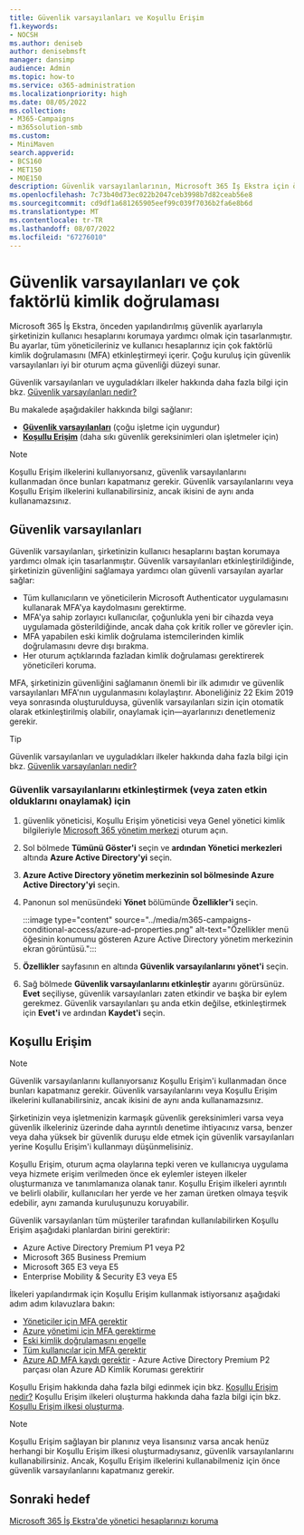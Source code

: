 ```yaml
---
title: Güvenlik varsayılanları ve Koşullu Erişim
f1.keywords:
- NOCSH
ms.author: deniseb
author: denisebmsft
manager: dansimp
audience: Admin
ms.topic: how-to
ms.service: o365-administration
ms.localizationpriority: high
ms.date: 08/05/2022
ms.collection:
- M365-Campaigns
- m365solution-smb
ms.custom:
- MiniMaven
search.appverid:
- BCS160
- MET150
- MOE150
description: Güvenlik varsayılanlarının, Microsoft 365 İş Ekstra için önceden yapılandırılmış güvenlik ayarları sağlayarak kuruluşunuzun kimlikle ilgili saldırılara karşı korunmasına nasıl yardımcı olabileceğini öğrenin.
ms.openlocfilehash: 7c73b40d73ec022b2047ceb3998b7d82ceab56e8
ms.sourcegitcommit: cd9df1a681265905eef99c039f7036b2fa6e8b6d
ms.translationtype: MT
ms.contentlocale: tr-TR
ms.lasthandoff: 08/07/2022
ms.locfileid: "67276010"
---
```

# <a name="security-defaults-and-multi-factor-authentication"></a>Güvenlik varsayılanları ve çok faktörlü kimlik doğrulaması

Microsoft 365 İş Ekstra, önceden yapılandırılmış güvenlik ayarlarıyla şirketinizin kullanıcı hesaplarını korumaya yardımcı olmak için tasarlanmıştır. Bu ayarlar, tüm yöneticileriniz ve kullanıcı hesaplarınız için çok faktörlü kimlik doğrulamasını (MFA) etkinleştirmeyi içerir. Çoğu kuruluş için güvenlik varsayılanları iyi bir oturum açma güvenliği düzeyi sunar.

Güvenlik varsayılanları ve uyguladıkları ilkeler hakkında daha fazla bilgi için bkz. [Güvenlik varsayılanları nedir?](/azure/active-directory/fundamentals/concept-fundamentals-security-defaults)

Bu makalede aşağıdakiler hakkında bilgi sağlanır:

- **[Güvenlik varsayılanları](#security-defaults)** (çoğu işletme için uygundur)
- **[Koşullu Erişim](#conditional-access)** (daha sıkı güvenlik gereksinimleri olan işletmeler için)

> [!NOTE]
> Koşullu Erişim ilkelerini kullanıyorsanız, güvenlik varsayılanlarını kullanmadan önce bunları kapatmanız gerekir. Güvenlik varsayılanlarını veya Koşullu Erişim ilkelerini kullanabilirsiniz, ancak ikisini de aynı anda kullanamazsınız.

## <a name="security-defaults"></a>Güvenlik varsayılanları

Güvenlik varsayılanları, şirketinizin kullanıcı hesaplarını baştan korumaya yardımcı olmak için tasarlanmıştır. Güvenlik varsayılanları etkinleştirildiğinde, şirketinizin güvenliğini sağlamaya yardımcı olan güvenli varsayılan ayarlar sağlar:

- Tüm kullanıcıların ve yöneticilerin Microsoft Authenticator uygulamasını kullanarak MFA'ya kaydolmasını gerektirme.
- MFA'ya sahip zorlayıcı kullanıcılar, çoğunlukla yeni bir cihazda veya uygulamada gösterildiğinde, ancak daha çok kritik roller ve görevler için.
- MFA yapabilen eski kimlik doğrulama istemcilerinden kimlik doğrulamasını devre dışı bırakma.
- Her oturum açtıklarında fazladan kimlik doğrulaması gerektirerek yöneticileri koruma.

MFA, şirketinizin güvenliğini sağlamanın önemli bir ilk adımıdır ve güvenlik varsayılanları MFA'nın uygulanmasını kolaylaştırır. Aboneliğiniz 22 Ekim 2019 veya sonrasında oluşturulduysa, güvenlik varsayılanları sizin için otomatik olarak etkinleştirilmiş olabilir, onaylamak için&mdash;ayarlarınızı denetlemeniz gerekir.

> [!TIP]
> Güvenlik varsayılanları ve uyguladıkları ilkeler hakkında daha fazla bilgi için bkz. [Güvenlik varsayılanları nedir?](/azure/active-directory/fundamentals/concept-fundamentals-security-defaults)

### <a name="to-enable-security-defaults-or-confirm-theyre-already-enabled"></a>Güvenlik varsayılanlarını etkinleştirmek (veya zaten etkin olduklarını onaylamak) için

1. güvenlik yöneticisi, Koşullu Erişim yöneticisi veya Genel yönetici kimlik bilgileriyle <a href="https://go.microsoft.com/fwlink/p/?linkid=2024339" target="_blank">Microsoft 365 yönetim merkezi</a> oturum açın.

2. Sol bölmede **Tümünü Göster'i** seçin ve **ardından Yönetici merkezleri** altında **Azure Active Directory'yi** seçin.

3. **Azure Active Directory yönetim merkezinin sol bölmesinde Azure Active Directory'yi** seçin.

4. Panonun sol menüsündeki **Yönet** bölümünde **Özellikler'i** seçin.

    :::image type="content" source="../media/m365-campaigns-conditional-access/azure-ad-properties.png" alt-text="Özellikler menü öğesinin konumunu gösteren Azure Active Directory yönetim merkezinin ekran görüntüsü.":::

5. **Özellikler** sayfasının en altında **Güvenlik varsayılanlarını yönet'i** seçin.

6. Sağ bölmede **Güvenlik varsayılanlarını etkinleştir** ayarını görürsünüz. **Evet** seçiliyse, güvenlik varsayılanları zaten etkindir ve başka bir eylem gerekmez. Güvenlik varsayılanları şu anda etkin değilse, etkinleştirmek için **Evet'i** ve ardından **Kaydet'i** seçin.

## <a name="conditional-access"></a>Koşullu Erişim

> [!NOTE]
> Güvenlik varsayılanlarını kullanıyorsanız Koşullu Erişim'i kullanmadan önce bunları kapatmanız gerekir. Güvenlik varsayılanlarını veya Koşullu Erişim ilkelerini kullanabilirsiniz, ancak ikisini de aynı anda kullanamazsınız.

Şirketinizin veya işletmenizin karmaşık güvenlik gereksinimleri varsa veya güvenlik ilkeleriniz üzerinde daha ayrıntılı denetime ihtiyacınız varsa, benzer veya daha yüksek bir güvenlik duruşu elde etmek için güvenlik varsayılanları yerine Koşullu Erişim'i kullanmayı düşünmelisiniz.

Koşullu Erişim, oturum açma olaylarına tepki veren ve kullanıcıya uygulama veya hizmete erişim verilmeden önce ek eylemler isteyen ilkeler oluşturmanıza ve tanımlamanıza olanak tanır. Koşullu Erişim ilkeleri ayrıntılı ve belirli olabilir, kullanıcıları her yerde ve her zaman üretken olmaya teşvik edebilir, aynı zamanda kuruluşunuzu koruyabilir.

Güvenlik varsayılanları tüm müşteriler tarafından kullanılabilirken Koşullu Erişim aşağıdaki planlardan birini gerektirir:

- Azure Active Directory Premium P1 veya P2
- Microsoft 365 Business Premium
- Microsoft 365 E3 veya E5
- Enterprise Mobility & Security E3 veya E5

İlkeleri yapılandırmak için Koşullu Erişim kullanmak istiyorsanız aşağıdaki adım adım kılavuzlara bakın:

- [Yöneticiler için MFA gerektir](/azure/active-directory/conditional-access/howto-conditional-access-policy-admin-mfa)
- [Azure yönetimi için MFA gerektirme](/azure/active-directory/conditional-access/howto-conditional-access-policy-azure-management)
- [Eski kimlik doğrulamasını engelle](/azure/active-directory/conditional-access/howto-conditional-access-policy-block-legacy)
- [Tüm kullanıcılar için MFA gerektir](/azure/active-directory/conditional-access/howto-conditional-access-policy-all-users-mfa)
- [Azure AD MFA kaydı gerektir](/azure/active-directory/identity-protection/howto-identity-protection-configure-mfa-policy) - Azure Active Directory Premium P2 parçası olan Azure AD Kimlik Koruması gerektirir

Koşullu Erişim hakkında daha fazla bilgi edinmek için bkz. [Koşullu Erişim nedir?](/azure/active-directory/conditional-access/overview) Koşullu Erişim ilkeleri oluşturma hakkında daha fazla bilgi için bkz. [Koşullu Erişim ilkesi oluşturma](/azure/active-directory/authentication/tutorial-enable-azure-mfa#create-a-conditional-access-policy).

> [!NOTE]
> Koşullu Erişim sağlayan bir planınız veya lisansınız varsa ancak henüz herhangi bir Koşullu Erişim ilkesi oluşturmadıysanız, güvenlik varsayılanlarını kullanabilirsiniz. Ancak, Koşullu Erişim ilkelerini kullanabilmeniz için önce güvenlik varsayılanlarını kapatmanız gerekir.

## <a name="next-objective"></a>Sonraki hedef

[Microsoft 365 İş Ekstra'de yönetici hesaplarınızı koruma](m365bp-protect-admin-accounts.md)
